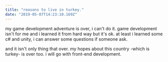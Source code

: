 ```yaml
---
title: "reasons to live in turkey."
date: "2019-05-07T14:23:10.169Z"
---
```


my game development adventure is over, i can't do it. game development isn't for me and i learned it from hard way but it's ok. at least i learned some c# and unity, i can answer some questions if someone ask.

and it isn't only thing that over. my hopes about this country -which is turkey- is over too. i will go with front-end development.
